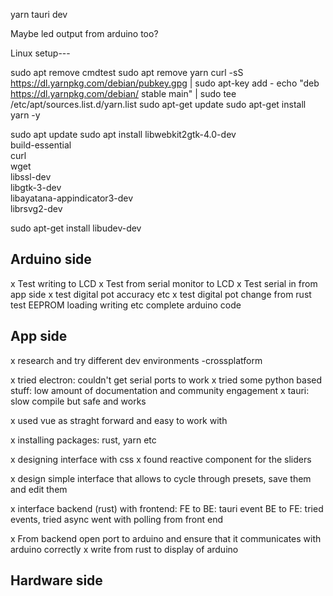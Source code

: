 yarn tauri dev

Maybe led output from arduino too?


Linux setup---

sudo apt remove cmdtest
sudo apt remove yarn
curl -sS https://dl.yarnpkg.com/debian/pubkey.gpg | sudo apt-key add -
echo "deb https://dl.yarnpkg.com/debian/ stable main" | sudo tee /etc/apt/sources.list.d/yarn.list
sudo apt-get update
sudo apt-get install yarn -y

sudo apt update
sudo apt install libwebkit2gtk-4.0-dev \
 build-essential \
 curl \
 wget \
 libssl-dev \
 libgtk-3-dev \
 libayatana-appindicator3-dev \
 librsvg2-dev

sudo apt-get install libudev-dev

## Arduino side

x Test writing to LCD
x Test from serial monitor to LCD
x Test serial in from app side
x test digital pot accuracy etc
x test digital pot change from rust
test EEPROM loading writing etc
complete arduino code

## App side

x research and try different dev environments
-crossplatform

x tried electron: couldn't get serial ports to work
x tried some python based stuff: low amount of documentation and community engagement
x tauri: slow compile but safe and works

x used vue as straght forward and easy to work with

x installing packages: rust, yarn etc

x designing interface with css
x found reactive component for the sliders

x design simple interface that allows to cycle through presets, save them and edit them

x interface backend (rust) with frontend:
FE to BE: tauri event
BE to FE:
tried events, tried async
went with polling from front end

x From backend open port to arduino and ensure that it communicates with arduino correctly
x write from rust to display of arduino

## Hardware side
